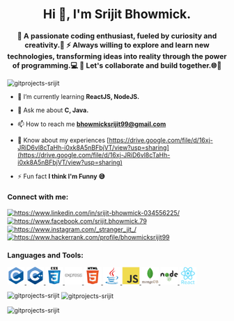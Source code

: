 <h1 align="center">Hi 👋, I'm Srijit Bhowmick.</h1>
<h3 align="center">🔭 A passionate coding enthusiast, fueled by curiosity and creativity.🌟 ⚡ Always willing to explore and learn new technologies, transforming ideas into reality through the power of programming.💻 🤝 Let's collaborate and build together.🌐👯</h3>

<p align="left"> <img src="https://komarev.com/ghpvc/?username=gitprojects-srijit&label=Profile%20views&color=0e75b6&style=flat" alt="gitprojects-srijit" /> </p>

- 🌱 I’m currently learning **ReactJS, NodeJS.**

- 💬 Ask me about **C, Java.**

- 📫 How to reach me **bhowmicksrijit99@gmail.com**

- 📄 Know about my experiences [https://drive.google.com/file/d/16xj-JRiD6vl8cTaHh-i0xk8A5nBFbjVT/view?usp=sharing](https://drive.google.com/file/d/16xj-JRiD6vl8cTaHh-i0xk8A5nBFbjVT/view?usp=sharing)

- ⚡ Fun fact **I think I'm Funny 😅**

<h3 align="left">Connect with me:</h3>
<p align="left">
<a href="https://linkedin.com/in/https://www.linkedin.com/in/srijit-bhowmick-034556225/" target="blank"><img align="center" src="https://raw.githubusercontent.com/rahuldkjain/github-profile-readme-generator/master/src/images/icons/Social/linked-in-alt.svg" alt="https://www.linkedin.com/in/srijit-bhowmick-034556225/" height="30" width="40" /></a>
<a href="https://fb.com/https://www.facebook.com/srijit.bhowmick.79" target="blank"><img align="center" src="https://raw.githubusercontent.com/rahuldkjain/github-profile-readme-generator/master/src/images/icons/Social/facebook.svg" alt="https://www.facebook.com/srijit.bhowmick.79" height="30" width="40" /></a>
<a href="https://instagram.com/https://www.instagram.com/_stranger_jit_/" target="blank"><img align="center" src="https://raw.githubusercontent.com/rahuldkjain/github-profile-readme-generator/master/src/images/icons/Social/instagram.svg" alt="https://www.instagram.com/_stranger_jit_/" height="30" width="40" /></a>
<a href="https://www.hackerrank.com/https://www.hackerrank.com/profile/bhowmicksrijit99" target="blank"><img align="center" src="https://raw.githubusercontent.com/rahuldkjain/github-profile-readme-generator/master/src/images/icons/Social/hackerrank.svg" alt="https://www.hackerrank.com/profile/bhowmicksrijit99" height="30" width="40" /></a>
</p>

<h3 align="left">Languages and Tools:</h3>
<p align="left"> <a href="https://www.cprogramming.com/" target="_blank" rel="noreferrer"> <img src="https://raw.githubusercontent.com/devicons/devicon/master/icons/c/c-original.svg" alt="c" width="40" height="40"/> </a> <a href="https://www.w3schools.com/cpp/" target="_blank" rel="noreferrer"> <img src="https://raw.githubusercontent.com/devicons/devicon/master/icons/cplusplus/cplusplus-original.svg" alt="cplusplus" width="40" height="40"/> </a> <a href="https://www.w3schools.com/css/" target="_blank" rel="noreferrer"> <img src="https://raw.githubusercontent.com/devicons/devicon/master/icons/css3/css3-original-wordmark.svg" alt="css3" width="40" height="40"/> </a> <a href="https://expressjs.com" target="_blank" rel="noreferrer"> <img src="https://raw.githubusercontent.com/devicons/devicon/master/icons/express/express-original-wordmark.svg" alt="express" width="40" height="40"/> </a> <a href="https://www.w3.org/html/" target="_blank" rel="noreferrer"> <img src="https://raw.githubusercontent.com/devicons/devicon/master/icons/html5/html5-original-wordmark.svg" alt="html5" width="40" height="40"/> </a> <a href="https://www.java.com" target="_blank" rel="noreferrer"> <img src="https://raw.githubusercontent.com/devicons/devicon/master/icons/java/java-original.svg" alt="java" width="40" height="40"/> </a> <a href="https://developer.mozilla.org/en-US/docs/Web/JavaScript" target="_blank" rel="noreferrer"> <img src="https://raw.githubusercontent.com/devicons/devicon/master/icons/javascript/javascript-original.svg" alt="javascript" width="40" height="40"/> </a> <a href="https://www.mongodb.com/" target="_blank" rel="noreferrer"> <img src="https://raw.githubusercontent.com/devicons/devicon/master/icons/mongodb/mongodb-original-wordmark.svg" alt="mongodb" width="40" height="40"/> </a> <a href="https://nodejs.org" target="_blank" rel="noreferrer"> <img src="https://raw.githubusercontent.com/devicons/devicon/master/icons/nodejs/nodejs-original-wordmark.svg" alt="nodejs" width="40" height="40"/> </a> <a href="https://reactjs.org/" target="_blank" rel="noreferrer"> <img src="https://raw.githubusercontent.com/devicons/devicon/master/icons/react/react-original-wordmark.svg" alt="react" width="40" height="40"/> </a> </p>

<p><img align="left" src="https://github-readme-stats.vercel.app/api/top-langs?username=gitprojects-srijit&show_icons=true&locale=en&layout=compact" alt="gitprojects-srijit" /></p>

<p>&nbsp;<img align="center" src="https://github-readme-stats.vercel.app/api?username=gitprojects-srijit&show_icons=true&locale=en" alt="gitprojects-srijit" /></p>

<p><img align="center" src="https://github-readme-streak-stats.herokuapp.com/?user=gitprojects-srijit&" alt="gitprojects-srijit" /></p>
